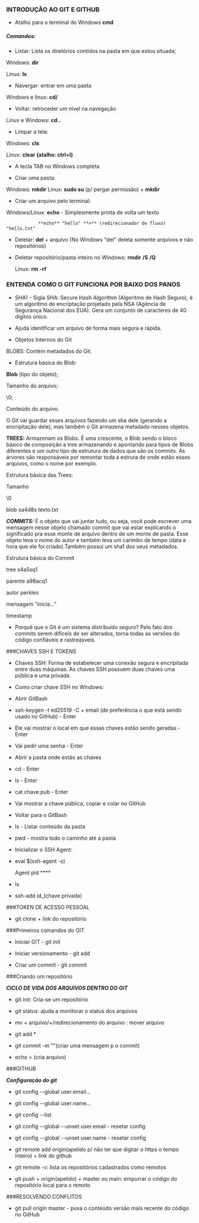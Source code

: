 ### INTRODUÇÃO AO GIT E GITHUB

 - Atalho para o terminal do Windows **cmd**

##### Comandos:

 - Listar: Lista os diretórios contidos na pasta em que estou situada;

 Windows: **dir** 

 Linux: **ls**

 - Navergar: entrar em uma pasta

 Windows e linux: **cd/**

 - Voltar: retroceder um nível na navegação

 Linux e Windows: **cd..** 

 - Limpar a tela:

 Windows: **cls**

 Linux: **clear** **(atalho: ctrl+l)**

 - A tecla TAB no Windows completa 
 
 - Criar uma pasta:

 Windows: **mkdir**
 Linux: **sudo su** (p/ pergar permissão) + **mkdir**

 - Criar um arquivo pelo terminal:

 Windows/Linux: **echo** - Simplesmente printa de volta um texto

                **echo** "hello" **>** (redirecionador de fluxo) "hello.txt" 

 - Deletar: **del** + arquivo (No Windows "del" deleta somente arquivos e não repositórios)

 - Deletar repositório/pasta inteiro no Windows: **rmdir** **/S** **/Q**

   Linux: **rm** **-rf**


### ENTENDA COMO O GIT FUNCIONA POR BAIXO DOS PANOS

 - SHA1 - Sigla SHA: Secure Hash Algorithm (Algoritmo de Hash Seguro), é um algoritmo de encriptação projetado
 pela NSA (Agência de Segurança Nacional dos EUA). Gera um conjunto de caracteres de 40 dígitos único.

 - Ajuda identificar um arquivo de forma mais segura e rápida. 


 - Objetos Internos do Git

 BLOBS: Contém metadados do Git. 

 - Estrutura básica do Blob:

 **Blob** (tipo do objeto);

 Tamanho do arquivo;

 \0;

 Conteúdo do arquivo.

 O Git vai guardar esses arquivos fazendo um sha dele (gerando a encripitação dele),
 mas também o Git armazena metadado nesses objetos.

 **TREES:** Armazenam os Blobs. É uma crescente, o Blob sendo o bloco básico de composição a tree armazenando e 
 apontando para tipos de Blobs diferentes e um outro tipo de estrutura de dados que são os commits.
 As árvores são responsáveis por remontar toda a estrura de onde estão esses arquivos, como o 
 nome por exemplo.  

 Estrutura básica das Trees:

 Tamanho

 \0

 blob      sa4d8s       texto.txt

 ***COMMITS:*** É o objeto que vai juntar tudo, ou seja, você pode escrever uma mensagem nesse objeto chamado commit
 que vai estar explicando o significado pra esse monte de arquivo dentro de um monte de pasta. Esse objeto leva o 
 nome do autor e também leva um carimbo de tempo (data e hora que ele foi criado).Também possui um sha1 dos seus metadados.

 Estrutura básica do Commit

 tree     s4a5sq1

 parente  a98acq1

 autor    perkles

 mensagem "inicia..."

 timestamp

 - Porquê que o Git é um sistema distribuído seguro? Pelo fato dos commits serem difíceis de ser alterados, torna todas 
 as versões do código confiáveis e rastreásveis.

###CHAVES SSH E TOKENS

 - Chaves SSH: Forma de estabelecer uma conexão segura e encripitada entre duas máquinas. As chaves SSH possuem duas chaves
 uma pública e uma privada.

 - Como criar chave SSH no Windows:

 - Abrir GitBash

 - ssh-keygen -t ed25519 -C + email (de preferência o que está sendo usado no GitHub) - Enter

 - Ele vai mostrar o local em que essas chaves estão sendo geradas - Enter

 - Vai pedir uma senha - Enter

 - Abrir a pasta onde estão as chaves 

 - cd - Enter

 - ls - Enter

 - cat chave.pub - Enter

 - Vai mostrar a chave pública, copiar e colar no GitHub

 - Voltar para o GitBash

 - ls - Listar conteúdo da pasta

 - pwd - mostra todo o caminho até a pasta

 - Inicializar o SSH Agent:

 - eval $(ssh-agent -s)

   Agent pid ****

 - ls

 - ssh-add id_(chave privada)


###TOKEN DE ACESSO PESSOAL

 - git clone + link do repositório




###Primeiros comandos do GIT

 - Iniciar GIT - git init

 - Iniciar versionamento - git add

 - Criar um commit - git commit



###Criando um repositório

***CICLO DE VIDA DOS ARQUIVOS DENTRO DO GIT***

 - git init: Cria-se um repositório

 - git status: ajuda a monitorar o status dos arquivos

 - mv + arquivo/+/redirecionamento do arquivo : mover arquivo

 - git add *

 - git commit -m ""(criar uma mensagem p o commit)

 - echo > (cria arquivo)


###GITHUB



***Configuração do git***

 - git config --global user.email...

 - git config --global user.name...

 - git config --list

 - git config --global --unset user.email - resetar config

 - git config --global --unset user.name - resetar config

 - git remote add origin(apelido p/ não ter que digitar o https o tempo inteiro) + link do github

 - git remote -v: lista os repositórios cadastrados como remotos

 - git push + origin(apelido) + master ou main: empurrar o código do repositório local para o remoto



###RESOLVENDO CONFLITOS


 - git pull origin master - puxa o conteúdo versão mais recente do código no GitHub



####